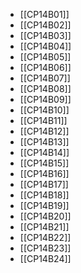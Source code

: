 - [[CP14B01]]
- [[CP14B02]]
- [[CP14B03]]
- [[CP14B04]]
- [[CP14B05]]
- [[CP14B06]]
- [[CP14B07]]
- [[CP14B08]]
- [[CP14B09]]
- [[CP14B10]]
- [[CP14B11]]
- [[CP14B12]]
- [[CP14B13]]
- [[CP14B14]]
- [[CP14B15]]
- [[CP14B16]]
- [[CP14B17]]
- [[CP14B18]]
- [[CP14B19]]
- [[CP14B20]]
- [[CP14B21]]
- [[CP14B22]]
- [[CP14B23]]
- [[CP14B24]]